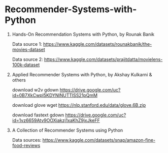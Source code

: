 # Recommender-Systems-with-Python

1. Hands-On Recommendation Systems with Python, by Rounak Banik
   
   Data source 1: https://www.kaggle.com/datasets/rounakbanik/the-movies-dataset
   
   Data source 2: https://www.kaggle.com/datasets/prajitdatta/movielens-100k-dataset


2. Applied Recommender Systems with Python, by Akshay Kulkarni & others

   download w2v gdown https://drive.google.com/uc?id=0B7XkCwpI5KDYNlNUTTlSS21pQmM

   download glove wget https://nlp.stanford.edu/data/glove.6B.zip

   download fastext gdown https://drive.google.com/uc?id=1vz6659Atv9OOXiakzj1xaKhZ9jxJkeFF
   

4. A Collection of Recommender Systems using Python

   Data sources:
   https://www.kaggle.com/datasets/snap/amazon-fine-food-reviews
